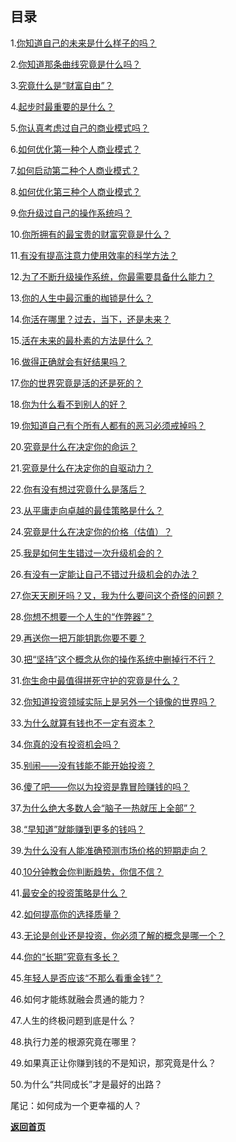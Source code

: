 ## 目录

1.[你知道自己的未来是什么样子的吗？](./chapter01.html "《财富自由之路》第一章20211128完成")

2.[你知道那条曲线究竟是什么吗？](./chapter02.html "《财富自由之路》第二章20211129完成")

3.[究竟什么是“财富自由”？](./chapter03.html "《财富自由之路》第三章20211129完成")

4.[起步时最重要的是什么？](./chapter04.html "《财富自由之路》第四章20211130完成")

5.[你认真考虑过自己的商业模式吗？](./chapter05.html "《财富自由之路》第五章20211201完成")

6.[如何优化第一种个人商业模式？](./chapter06.html "《财富自由之路》第六章20211202完成")

7.[如何启动第二种个人商业模式？](./chapter07.html "《财富自由之路》第七章20211203完成")

8.[如何优化第三种个人商业模式？](./chapter08.html "《财富自由之路》第八章20211204完成")

9.[你升级过自己的操作系统吗？](./chapter09.html "《财富自由之路》第九章20211205完成")

10.[你所拥有的最宝贵的财富究竟是什么？](./chapter10.html "《财富自由之路》第10章20211207完成")

11.[有没有提高注意力使用效率的科学方法？](./chapter11.html "《财富自由之路》第11章20211208完成")

12.[为了不断升级操作系统，你最需要具备什么能力？](./chapter12.html "《财富自由之路》第12章20211209完成")

13.[你的人生中最沉重的枷锁是什么？](./chapter13.html "《财富自由之路》第13章20211209完成")

14.[你活在哪里？过去，当下，还是未来？](./chapter14.html "《财富自由之路》第14章20211210完成")

15.[活在未来的最朴素的方法是什么？](./chapter15.html "《财富自由之路》第15章20211211完成")

16.[做得正确就会有好结果吗？](./chapter16.html "《财富自由之路》第16章20211212完成")

17.[你的世界究竟是活的还是死的？](./chapter17.html "《财富自由之路》第17章20211212完成")

18.[你为什么看不到别人的好？](./chapter18.html "《财富自由之路》第18章20211213完成")

19.[你知道自己有个所有人都有的恶习必须戒掉吗？](./chapter19.html "《财富自由之路》第19章20211214完成")

20.[究竟是什么在决定你的命运？](./chapter20.html "《财富自由之路》第20章20211215完成")

21.[究竟是什么在决定你的自驱动力？](./chapter21.html "《财富自由之路》第21章20211216完成")

22.[你有没有想过究竟什么是落后？](./chapter22.html "《财富自由之路》第22章20211217完成")

23.[从平庸走向卓越的最佳策略是什么？](./chapter23.html "《财富自由之路》第23章20211218完成")

24.[究竟是什么在决定你的价格（估值）？](./chapter24.html "《财富自由之路》第24章20211219完成")

25.[我是如何生生错过一次升级机会的？](./chapter25.html "《财富自由之路》第25章20211220完成")

26.[有没有一定能让自己不错过升级机会的办法？](./chapter26.html "《财富自由之路》第26章20211221完成")

27.[你天天刷牙吗？又，我为什么要问这个奇怪的问题？](./chapter27.html "《财富自由之路》第27章20211222完成")

28.[你想不想要一个人生的“作弊器”？](./chapter28.html "《财富自由之路》第28章20211223完成")

29.[再送你一把万能钥匙你要不要？](./chapter29.html "《财富自由之路》第29章20211223完成")

30.[把“坚持”这个概念从你的操作系统中删掉行不行？](./chapter30.html "《财富自由之路》第30章20211224完成")

31.[你生命中最值得拼死守护的究竟是什么？](./chapter31.html "《财富自由之路》第31章20211225完成")

32.[你知道投资领域实际上是另外一个镜像的世界吗？](./chapter32.html "《财富自由之路》第32章20211225完成")

33.[为什么就算有钱也不一定有资本？](./chapter33.html "《财富自由之路》第33章20211226完成")

34.[你真的没有投资机会吗？](./chapter34.html "《财富自由之路》第34章20211226完成")

35.[别闹——没有钱能不能开始投资？](./chapter35.html "《财富自由之路》第35章20211227完成")

36.[傻了吧——你以为投资是靠冒险赚钱的吗？](./chapter36.html "《财富自由之路》第36章20211227完成")

37.[为什么绝大多数人会“脑子一热就压上全部”？](./chapter37.html "《财富自由之路》第37章20211228完成")

38.[“早知道”就能赚到更多的钱吗？](./chapter38.html "《财富自由之路》第38章20211228完成")

39.[为什么没有人能准确预测市场价格的短期走向？](./chapter39.html "《财富自由之路》第39章20211229完成")

40.[10分钟教会你判断趋势，你信不信？](./chapter40.html "《财富自由之路》第40章20211230完成")

41.[最安全的投资策略是什么？](./chapter41.html "《财富自由之路》第41章20211230完成")

42.[如何提高你的选择质量？](./chapter42.html "《财富自由之路》第42章20211231完成")

43.[无论是创业还是投资，你必须了解的概念是哪一个？](./chapter43.html "《财富自由之路》第43章20220101完成")

44.[你的“长期”究竟有多长？](./chapter44.html "《财富自由之路》第44章20220102完成")

45.[年轻人是否应该“不那么看重金钱”？](./chapter45.html "《财富自由之路》第45章20220102完成")

46.如何才能练就融会贯通的能力？

47.人生的终极问题到底是什么？

48.执行力差的根源究竟在哪里？

49.如果真正让你赚到钱的不是知识，那究竟是什么？

50.为什么“共同成长”才是最好的出路？

尾记：如何成为一个更幸福的人？

[**返回首页**](./index.html)
